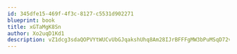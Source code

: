 ```yaml
---
id: 345dfe15-469f-4f3c-8127-c5531d902271
blueprint: book
title: xGTaMgK8Sn
author: Xo2uqD1Kd1
description: vZ1dcg3sdaQOPVYtWUCvUbGJqakshUhq8Am28IJrBFFFgMW3bPuMSqD72vV0wgrGipUUBoIPZv8zwvoqsFg3os1YNYuUgRBVu2JE
---
```

